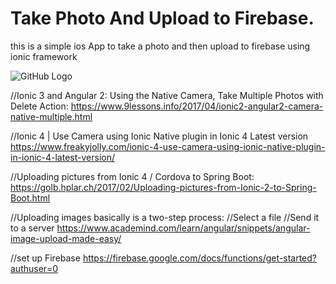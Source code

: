 # Take Photo And Upload to Firebase.

this is a simple ios App to take a photo and then upload to firebase using ionic framework

![GitHub Logo](takephoto.gif)


//Ionic 3 and Angular 2: Using the Native Camera, Take Multiple Photos with Delete Action:
https://www.9lessons.info/2017/04/ionic2-angular2-camera-native-multiple.html


//Ionic 4 | Use Camera using Ionic Native plugin in Ionic 4 Latest version
https://www.freakyjolly.com/ionic-4-use-camera-using-ionic-native-plugin-in-ionic-4-latest-version/


//Uploading pictures from Ionic 4 / Cordova to Spring Boot:
https://golb.hplar.ch/2017/02/Uploading-pictures-from-Ionic-2-to-Spring-Boot.html


//Uploading images basically is a two-step process:
//Select a file
//Send it to a server
https://www.academind.com/learn/angular/snippets/angular-image-upload-made-easy/


//set up Firebase
https://firebase.google.com/docs/functions/get-started?authuser=0
